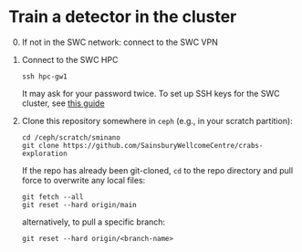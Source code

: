 # Train a detector in the cluster

0. If not in the SWC network: connect to the SWC VPN

1. Connect to the SWC HPC

   ```
   ssh hpc-gw1
   ```

   It may ask for your password twice. To set up SSH keys for the SWC cluster, see [this guide](https://howto.neuroinformatics.dev/programming/SSH-SWC-cluster.html#ssh-keys)

2. Clone this repository somewhere in `ceph` (e.g., in your scratch partition):

   ```
   cd /ceph/scratch/sminano
   git clone https://github.com/SainsburyWellcomeCentre/crabs-exploration
   ```

   If the repo has already been git-cloned, `cd` to the repo directory and pull force to overwrite any local files:

   ```
   git fetch --all
   git reset --hard origin/main
   ```

   alternatively, to pull a specific branch:

   ```
   git reset --hard origin/<branch-name>
   ```
